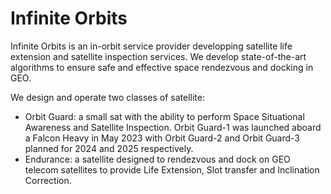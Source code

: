 # Infinite Orbits

Infinite Orbits is an in-orbit service provider developping satellite life extension and satellite inspection services. We develop state-of-the-art algorithms to ensure safe and effective space rendezvous and docking in GEO.

We design and operate two classes of satellite:
* Orbit Guard: a small sat with the ability to perform Space Situational Awareness and Satellite Inspection. Orbit Guard-1 was launched aboard a Falcon Heavy in May 2023 with Orbit Guard-2 and Orbit Guard-3 planned for 2024 and 2025 respectively.
* Endurance: a satellite designed to rendezvous and dock on GEO telecom satellites to provide Life Extension, Slot transfer and Inclination Correction.
